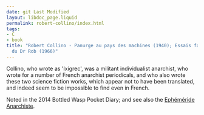 ```yaml
---
date: git Last Modified
layout: libdoc_page.liquid
permalink: robert-collino/index.html
tags:
- C
- book
title: "Robert Collino - Panurge au pays des machines (1940); Essais fantastiques
  du Dr Rob (1966)"
---
```


Collino, who wrote as 'Ixigrec', was a militant individualist anarchist, who wrote for a number of French anarchist periodicals, and who also wrote these two science fiction works, which appear not to have been translated, and indeed seem to be impossible to find even in French.

Noted in the 2014 Bottled Wasp Pocket Diary; and see also the [Ephéméride Anarchiste](https://www.ephemanar.net/mai03.html).